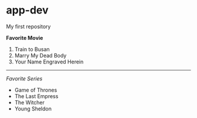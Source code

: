 # app-dev
My first repository
>
**Favorite Movie**
1. Train to Busan
2. Marry My Dead Body
3. Your Name Engraved Herein
---
*Favorite Series*
- Game of Thrones
- The Last Empress
- The Witcher
- Young Sheldon
